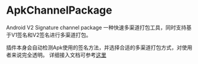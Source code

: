 # ApkChannelPackage
Android V2 Signature channel package
一种快速多渠道打包工具，同时支持基于V1签名和V2签名进行多渠道打包。

插件本身会自动检测Apk使用的签名方法，并选择合适的多渠道打包方式，对使用者来说完全透明。
详细接入文档可参考[这里](https://www.zybuluo.com/ltlovezh/note/669521)
